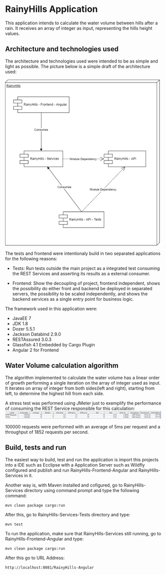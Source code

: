 # RainyHills Application
This application intends to calculate the water volume between hills after a rain. It receives an array of integer as input, representing the hills height values.

## Architecture and technologies used

The architecture and technologies used were intended to be as simple and light as possible.
The picture below is a simple draft of the architecture used:

![RainyHills](https://github.com/lbianchini/RainyHills/blob/master/RainyHills/RainyHills%20-%20Diagram.png?raw=true)

The tests and frontend were intentionaly build in two separated applications for the following reasons: 

* Tests: Run tests outside the main project as a integrated test consuming the REST Services and asserting its results as a external consumer.

* Frontend: Show the decoupling of project, frontend independent, shows the possibility do either front and backend be deployed in separated servers, the possibility to be scaled independently, and shows the backend services as a single entry point for business logic.

The framework used in this application were: 
- JavaEE 7
- JDK 1.8
- Dozer 5.5.1
- Jackson Databind 2.9.0
- RESTAssured 3.0.3
- Glassfish 4.1 Embedded by Cargo Plugin
- Angular 2 for Frontend

## Water Volume calculation algorithm
The algorithm implemented to calculate the water volume has a linear order of growth performing a single iteration on the array of integer used as input. It iterates on array of integer from both sides(left and right), starting from left, to determine the highest hill from each side.

A stress test was performed using JMeter just to exemplify the performance of consuming the REST Service responsible for this calculation:
![RainyHills](https://github.com/lbianchini/RainyHills/blob/master/RainyHills/RainyHills-StressTest.PNG?raw=true)

100000 requests were performed with an average of 5ms per request and a throughput of 1852 requests per second.

## Build, tests and run
The easiest way to build, test and run the application is import this projects into a IDE such as Ecclipse with a Application Server such as Wildfly configured and publish and run RainyHills-Frontend-Angular and RainyHills-Services in it.

Another way is, with Maven installed and cofigured, go to RainyHills-Services directory using command prompt and type the following command: 
```
mvn clean package cargo:run
```

After this, go to RainyHills-Services-Tests directory and type:
```
mvn test
```

To run the application, make sure that RainyHills-Services still running, go to RainyHills-Frontend-Angular and type:
```
mvn clean package cargo:run
```

After this go to URL Address:
```
http://localhost:8081/RainyHills-Angular
```
